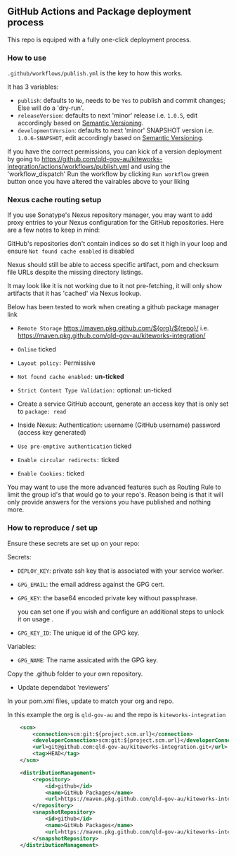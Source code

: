 ## GitHub Actions and Package deployment process

This repo is equiped with a fully one-click deployment process.

### How to use

``.github/workflows/publish.yml`` is the key to how this works.

It has 3 variables: 
 * ``publish``: defaults to ``No``, needs to be ``Yes`` to publish and commit changes; Else will do a 'dry-run'.
 * ``releaseVersion``: defaults to next 'minor' release i.e. ``1.0.5``, edit accordingly based on [Semantic Versioning](https://semver.org/).
 * ``developmentVersion``: defaults to next 'minor' SNAPSHOT version i.e. ``1.0.6-SNAPSHOT``, edit accordingly based on [Semantic Versioning](https://semver.org/).

If you have the correct permissions, you can kick of a version deployment by going to https://github.com/qld-gov-au/kiteworks-integration/actions/workflows/publish.yml
and using the 'workflow_dispatch' Run the workflow by clicking ``Run workflow`` green button once you have altered the vairables above to your liking

### Nexus cache routing setup

If you use Sonatype's Nexus repository manager, you may want to add proxy entries to your Nexus configuration for the GitHub repositories.
Here are a few notes to keep in mind:

GitHub's repositories don't contain indices so do set it high in your loop and ensure ``Not found cache enabled`` is disabled

Nexus should still be able to access specific artifact, pom and checksum file URLs despite the missing directory listings.

It may look like it is not working due to it not pre-fetching, it will only show artifacts that it has 'cached' via Nexus lookup.


Below has been tested to work when creating a github package manager link
* ``Remote Storage`` https://maven.pkg.github.com/${org}/${repo}/ i.e. https://maven.pkg.github.com/qld-gov-au/kiteworks-integration/
* ``Online`` ticked
* ``Layout policy:`` Permissive
* ``Not found cache enabled:`` **un-ticked**

* ``Strict Content Type Validation:`` optional: un-ticked

* Create a service GitHub account, generate an access key that is only set to ``package: read``
* Inside Nexus: Authentication: username (GitHub username) password (access key generated)
* ``Use pre-emptive authentication`` ticked
* ``Enable circular redirects:`` ticked
* ``Enable Cookies:`` ticked

You may want to use the more advanced features such as Routing Rule to limit the group id's that would go to your repo's.
Reason being is that it will only provide answers for the versions you have published and nothing more.


### How to reproduce / set up

Ensure these secrets are set up on your repo:

Secrets:
* ``DEPLOY_KEY``: private ssh key that is associated with your service worker.
* ``GPG_EMAIL``: the email address against the GPG cert.
* ``GPG_KEY``: the base64 encoded private key without passphrase.
  
   you can set one if you wish and configure an additional steps to unlock it on usage .
* ``GPG_KEY_ID``: The unique id of the GPG key.

Variables:
* ``GPG_NAME``: The name assicated with the GPG key.

Copy the .github folder to your own repository.
 - Update dependabot 'reviewers'

In your pom.xml files, update to match your org and repo.

In this example the org is ``qld-gov-au`` and the repo is ``kiteworks-integration``
```xml
    <scm>
        <connection>scm:git:${project.scm.url}</connection>
        <developerConnection>scm:git:${project.scm.url}</developerConnection>
        <url>git@github.com:qld-gov-au/kiteworks-integration.git</url>
        <tag>HEAD</tag>
    </scm>

    <distributionManagement>
        <repository>
            <id>github</id>
            <name>GitHub Packages</name>
            <url>https://maven.pkg.github.com/qld-gov-au/kiteworks-integration</url>
        </repository>
        <snapshotRepository>
            <id>github</id>
            <name>GitHub Packages</name>
            <url>https://maven.pkg.github.com/qld-gov-au/kiteworks-integration</url>
        </snapshotRepository>
    </distributionManagement>
```


